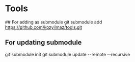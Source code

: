 # Tools

## For adding as submodule
git submodule add https://github.com/kozyilmaz/tools.git

## For updating submodule
git submodule init
git submodule update --remote --recursive
